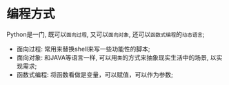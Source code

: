# 编程方式

Python是一门, 既可以`面向过程`, 又可以`面向对象`, 还可以`函数式编程`的`动态语言`;

- 面向过程: 常用来替换shell来写一些功能性的脚本;
- 面向对象: 和JAVA等语言一样, 可以用`类`的方式来抽象现实生活中的场景, 以实现需求; 
- 函数式编程: 将函数看做是变量，可以赋值，可以作为参数;








